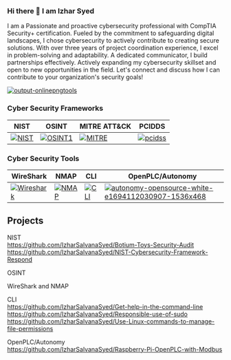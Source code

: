 ### Hi there 👋 I am Izhar Syed
I am a Passionate and proactive cybersecurity professional with CompTIA Security+ certification. Fueled by the commitment to safeguarding digital landscapes, I chose cybersecurity to actively contribute to creating secure solutions. With over three years of project coordination experience, I excel in problem-solving and adaptability. A dedicated communicator, I build partnerships effectively. Actively expanding my cybersecurity skillset and open to new opportunities in the field. Let's connect and discuss how I can contribute to your organization's security goals!

[![output-onlinepngtools](https://github.com/IzharSalvanaSyed/IzharSalvanaSyed/assets/156041933/3c2cad44-dde5-49df-a748-b00abd854c16)](https://www.credly.com/badges/d48b377b-2e11-44a8-b269-675c23261204/linked_in_profile)


### Cyber Security Frameworks
| NIST | OSINT | MITRE ATT&CK | PCIDDS |
| ----- | ------ | -------- | -------- |
[![NIST](https://github.com/IzharSalvanaSyed/IzharSalvanaSyed/assets/156041933/e0180651-52a7-417f-97e6-946085f59c48)](https://www.nist.gov/)| [![OSINT1](https://github.com/IzharSalvanaSyed/IzharSalvanaSyed/assets/156041933/92f5ee9a-7c8c-4bbb-a575-a7a32b8c749a)](https://osintframework.com/) | [![MITRE](https://github.com/IzharSalvanaSyed/IzharSalvanaSyed/assets/156041933/bc8522b9-fe18-45e2-b73c-c175bff8ced3)](https://attack.mitre.org/) | [![pcidss](https://github.com/IzharSalvanaSyed/IzharSalvanaSyed/assets/156041933/1f400074-b48b-4c11-a46e-aa64566f95a9)](https://www.pcisecuritystandards.org/)

### Cyber Security Tools
| WireShark | NMAP | CLI | OpenPLC/Autonomy |
| ----- | ------ | -------- |-------- |
| [![Wireshark](https://github.com/IzharSalvanaSyed/IzharSalvanaSyed/assets/156041933/96fb11c5-0953-43f3-b869-3646c856ef70)](https://www.wireshark.org/) | [![NMAP](https://github.com/IzharSalvanaSyed/IzharSalvanaSyed/assets/156041933/bd67e691-8e66-410c-b715-48a46f30f2dc)](https://nmap.org/)|[![CLI](https://github.com/IzharSalvanaSyed/IzharSalvanaSyed/assets/156041933/9520e401-bb4c-485f-8820-43d94de56692)](https://letmegooglethat.com/?q=Command+Line+Interface+Cheat+Sheet)|[![autonomy-opensource-white-e1694112030907-1536x468](https://github.com/IzharSalvanaSyed/IzharSalvanaSyed/assets/156041933/1d8f7fca-b22c-4719-ba6b-383b480cabe4)](https://autonomylogic.com/)|

## Projects
NIST  
https://github.com/IzharSalvanaSyed/Botium-Toys-Security-Audit  
https://github.com/IzharSalvanaSyed/NIST-Cybersecurity-Framework-Respond  

OSINT  

WireShark and NMAP  
 

CLI  
https://github.com/IzharSalvanaSyed/Get-help-in-the-command-line  
https://github.com/IzharSalvanaSyed/Responsible-use-of-sudo  
https://github.com/IzharSalvanaSyed/Use-Linux-commands-to-manage-file-permissions  

OpenPLC/Autonomy  
https://github.com/IzharSalvanaSyed/Raspberry-Pi-OpenPLC-with-Modbus  
